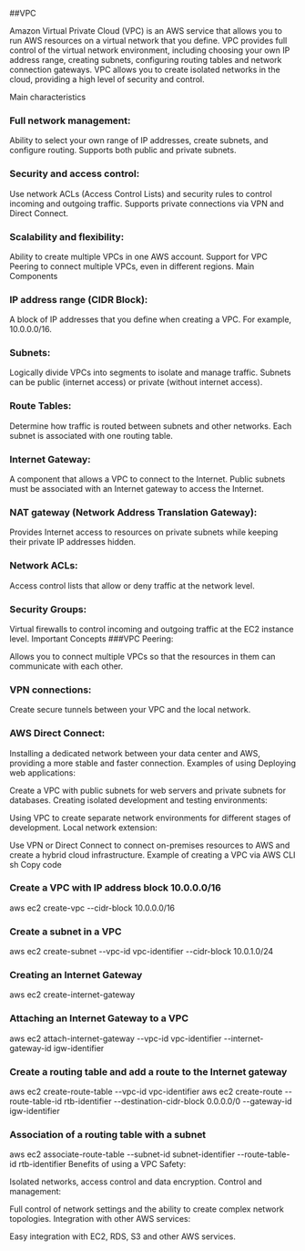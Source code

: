 ##VPC

Amazon Virtual Private Cloud (VPC) is an AWS service that allows you to run AWS resources on a virtual network that you define. VPC provides full control of the virtual network environment, including choosing your own IP address range, creating subnets, configuring routing tables and network connection gateways. VPC allows you to create isolated networks in the cloud, providing a high level of security and control.

Main characteristics
### Full network management:

Ability to select your own range of IP addresses, create subnets, and configure routing.
Supports both public and private subnets.
### Security and access control:

Use network ACLs (Access Control Lists) and security rules to control incoming and outgoing traffic.
Supports private connections via VPN and Direct Connect.
### Scalability and flexibility:

Ability to create multiple VPCs in one AWS account.
Support for VPC Peering to connect multiple VPCs, even in different regions.
Main Components
### IP address range (CIDR Block):

A block of IP addresses that you define when creating a VPC. For example, 10.0.0.0/16.
### Subnets:

Logically divide VPCs into segments to isolate and manage traffic. Subnets can be public (internet access) or private (without internet access).
### Route Tables:

Determine how traffic is routed between subnets and other networks. Each subnet is associated with one routing table.
### Internet Gateway:

A component that allows a VPC to connect to the Internet. Public subnets must be associated with an Internet gateway to access the Internet.
### NAT gateway (Network Address Translation Gateway):

Provides Internet access to resources on private subnets while keeping their private IP addresses hidden.
### Network ACLs:

Access control lists that allow or deny traffic at the network level.
### Security Groups:

Virtual firewalls to control incoming and outgoing traffic at the EC2 instance level.
Important Concepts
###VPC Peering:

Allows you to connect multiple VPCs so that the resources in them can communicate with each other.
### VPN connections:

Create secure tunnels between your VPC and the local network.
### AWS Direct Connect:

Installing a dedicated network between your data center and AWS, providing a more stable and faster connection.
Examples of using
Deploying web applications:

Create a VPC with public subnets for web servers and private subnets for databases.
Creating isolated development and testing environments:

Using VPC to create separate network environments for different stages of development.
Local network extension:

Use VPN or Direct Connect to connect on-premises resources to AWS and create a hybrid cloud infrastructure.
Example of creating a VPC via AWS CLI
sh
Copy code
### Create a VPC with IP address block 10.0.0.0/16
aws ec2 create-vpc --cidr-block 10.0.0.0/16

### Create a subnet in a VPC
aws ec2 create-subnet --vpc-id vpc-identifier --cidr-block 10.0.1.0/24

### Creating an Internet Gateway
aws ec2 create-internet-gateway

### Attaching an Internet Gateway to a VPC
aws ec2 attach-internet-gateway --vpc-id vpc-identifier --internet-gateway-id igw-identifier

### Create a routing table and add a route to the Internet gateway
aws ec2 create-route-table --vpc-id vpc-identifier
aws ec2 create-route --route-table-id rtb-identifier --destination-cidr-block 0.0.0.0/0 --gateway-id igw-identifier

### Association of a routing table with a subnet
aws ec2 associate-route-table --subnet-id subnet-identifier --route-table-id rtb-identifier
Benefits of using a VPC
Safety:

Isolated networks, access control and data encryption.
Control and management:

Full control of network settings and the ability to create complex network topologies.
Integration with other AWS services:

Easy integration with EC2, RDS, S3 and other AWS services.